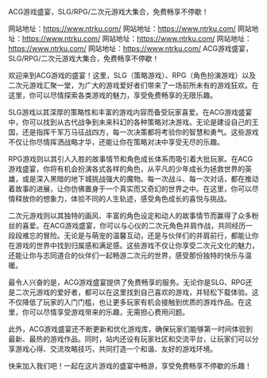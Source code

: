 ACG游戏盛宴，SLG/RPG/二次元游戏大集合，免费畅享不停歇！

网站地址：<https://www.ntrku.com/>
网站地址：<https://www.ntrku.com/>
网站地址：<https://www.ntrku.com/>
网站地址：<https://www.ntrku.com/>
网站地址：<https://www.ntrku.com/>
网站地址：<https://www.ntrku.com/>
‌ACG游戏盛宴，SLG/RPG/二次元游戏大集合，免费畅享不停歇！‌

欢迎来到ACG游戏的盛宴！这里，SLG（策略游戏）、RPG（角色扮演游戏）以及二次元游戏汇聚一堂，为广大的游戏爱好者们带来了一场前所未有的游戏狂欢。在这里，你可以尽情探索各类游戏的魅力，享受免费畅享的无限乐趣。

SLG游戏以其深厚的策略性和丰富的游戏内容而备受玩家喜爱。在ACG游戏盛宴中，你可以找到从古代战争到未来科幻的各种策略对决游戏。无论是建设自己的王国，还是指挥千军万马征战四方，每一次决策都将考验你的智慧和勇气。这些游戏不仅让你尽情挥洒战略才华，还能让你在策略对决中享受无尽的乐趣。

RPG游戏则以其引人入胜的故事情节和角色成长体系而吸引着大批玩家。在ACG游戏盛宴，你将有机会扮演各式各样的角色，从平凡的少年成长为拯救世界的英雄，或是深入黑暗的地下城挑战强大的魔物。每一次战斗、每一次对话，都在推动着故事的进展，让你仿佛置身于一个真实而又奇幻的世界之中。在这里，你可以尽情释放你的想象力，体验不同的人生轨迹，感受角色成长的喜悦与挑战。

二次元游戏则以其独特的画风、丰富的角色设定和动人的故事情节而赢得了众多粉丝的喜爱。在ACG游戏盛宴，你可以与心仪的二次元角色并肩作战，共同经历一段段难忘的冒险。无论是与萌宠的温馨互动，还是与伙伴们的并肩前行，都能让你在游戏的世界中找到归属感和满足感。这些游戏不仅让你享受二次元文化的魅力，还能让你与志同道合的伙伴们一起畅游二次元的世界，感受那份独特的快乐与温暖。

最令人兴奋的是，ACG游戏盛宴提供了免费畅享的服务。无论你是SLG、RPG还是二次元游戏的爱好者，都可以在这里找到自己喜欢的游戏，并轻松下载体验。这不仅降低了玩家的入门门槛，也让更多玩家有机会接触到优质的游戏作品。在这里，你可以尽情享受游戏带来的乐趣，无需担心费用问题。

此外，ACG游戏盛宴还不断更新和优化游戏库，确保玩家们能够第一时间体验到最新、最热的游戏作品。同时，站内还设有玩家社区和交流平台，让玩家们可以分享游戏心得、交流攻略技巧，共同打造一个和谐、友好的游戏环境。

快来加入我们吧！一起在这片游戏的盛宴中畅游，享受免费畅享不停歇的乐趣！

